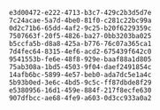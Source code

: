 
                e3d00472-e222-4713-b3c7-429c2b3d5d7e
                7c24acae-5a7d-4be0-81f0-c281c22bc99a
                0d2c71b6-65dd-4af2-9c25-b20f6229359c
                7507663f-20f5-4826-ba27-0bb3203ba025
                b5ccfa5b-d8a8-425a-b776-76c07a365ca1
                7d4fec64-8315-4ef6-acd2-675439f642c0
                9541553b-fe6e-48f8-929e-baaf88a1d805
                75ab308a-1bd5-4503-9f04-daef2491854c
                14afb6bc-5899-4e57-beb0-ada7dc5e1a4c
                5b93b0ed-3e6c-4bd5-9c5c-ff87dbde8f29
                e5380956-16d1-459e-884f-217f8ecfe630
                907dfbcc-ae68-4fe9-a603-0d3cc933a0a2
                